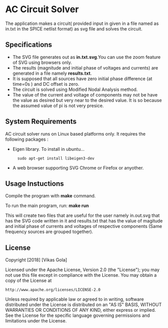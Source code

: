 # AC Circuit Solver

The application makes a circuit( provided input in given in a file named as in.txt in the SPICE netlist format) as svg file and  solves the circuit.

## Specifications

- The SVG file generates out as **in.txt.svg**.You can use the zoom feature of SVG using browsers only.
- The results (magnitude and initial phase of voltages and currents) are generated in a file namely **results.txt**.
- It is supposed that all sources have zero initial phase difference (at time=0s ) and DC offset is zero.
- The circuit is solved using Modified Nodal Analysis method.
- The value of the current and voltage of components may not be have the value as desired but very near to the desired value. It is so because the assumed value of pi is not very presice.

## System Requirements

AC circuit solver runs on Linux based platforms only. It requires the following packages :

- Eigen library. To install in ubuntu...

	    sudo apt-get install libeigen3-dev

- A web browser supporting SVG Chrome or Firefox or anyother.

## Usage Instuctions

Compile the program with **make** command.

To run the main program, run: **make run**

This will create two files that are useful for the user namely in.out.svg that has the SVG code written in it and results.txt that has the value of magitude and initial phase of currents and voltages of respective components (Same frequency sources are grouped together).

## License

   Copyright [2018] [Vikas Gola]

   Licensed under the Apache License, Version 2.0 (the "License");
   you may not use this file except in compliance with the License.
   You may obtain a copy of the License at

    http://www.apache.org/licenses/LICENSE-2.0

   Unless required by applicable law or agreed to in writing, software
   distributed under the License is distributed on an "AS IS" BASIS,
   WITHOUT WARRANTIES OR CONDITIONS OF ANY KIND, either express or implied.
   See the License for the specific language governing permissions and
   limitations under the License.

